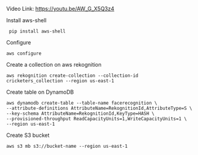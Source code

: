 Video Link: https://youtu.be/AW_G_X5Q3z4

Install aws-shell

     pip install aws-shell

Configure

    aws configure

Create a collection on aws rekognition

    aws rekognition create-collection --collection-id cricketers_collection --region us-east-1

Create table on DynamoDB

    aws dynamodb create-table --table-name facerecognition \
    --attribute-definitions AttributeName=RekognitionId,AttributeType=S \
    --key-schema AttributeName=RekognitionId,KeyType=HASH \
    --provisioned-throughput ReadCapacityUnits=1,WriteCapacityUnits=1 \
    --region us-east-1

Create S3 bucket

    aws s3 mb s3://bucket-name --region us-east-1

